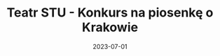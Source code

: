 ---
date: 2023-07-01
published: true
priority: 8
title: "Teatr STU - Konkurs na piosenkę o Krakowie"
# description: "Digital+ads, print"
description: Identyfikacja wizualna drugiej edycji konkursu
tags: digital+ads printed+posters
thumbnail: \design\konkurs-piosenki\konkurs-okladka.png
time_period: 
page: design

content_layout:


  - section_layout: 2col
    columns:
      - type: image
        url: \design\konkurs-piosenki\konkurs-okladka.png
        width:
        height:
      - type: text
        content: |
          # Teatr STU <br>Konkurs na piosenkę o Krakowie <br> 
          ## Identyfikacja wizualna dla drugiej edycji konkursu. <br> <br>
          ## **Zakres prac:**
          - zaprojektowanie szaty graficznej dla drugiej edycji konkursu
          - przygotowanie dodatkowych materiałów reklamowych w oparciu o key visual (grafiki reklamowe do użytku cyfrowego, wielkoformatowe reklamy drukowane)
          {: .paragraph-normal}
      
  
    
        title: 


  - section_layout: 1col
    images:
      - caption:
        description: 
        url: \design\konkurs-piosenki\konkurs2.png
        width:
        height:    



 

        
---